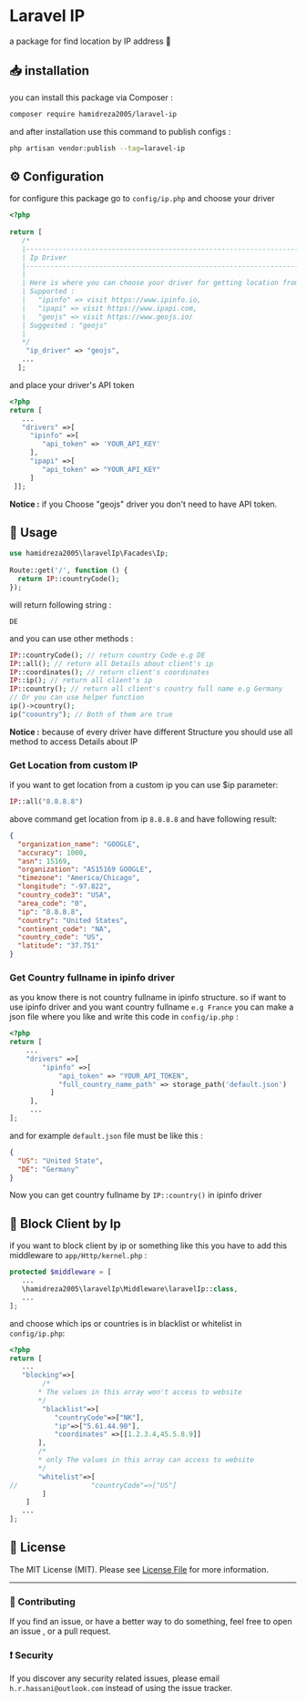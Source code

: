 # Laravel IP  
a package for find location by IP address 🚀  
## 📥 installation  
you can install this package via Composer :   
```bash  
composer require hamidreza2005/laravel-ip  
```  
and after installation use this command to publish configs :   
```bash  
php artisan vendor:publish --tag=laravel-ip  
```  
## :gear: Configuration  
  
for configure this package go to `config/ip.php` and choose your driver  
```php  
<?php    
    
return [    
   /*    
   |--------------------------------------------------------------------------    
   | Ip Driver    
   |--------------------------------------------------------------------------    
   |    
   | Here is where you can choose your driver for getting location from ip    
   | Supported :    
   |   "ipinfo" => visit https://www.ipinfo.io,    
   |   "ipapi" => visit https://www.ipapi.com,    
   |   "geojs" => visit https://www.geojs.io/    
   | Suggested : "geojs"    
   |    
   */  
    "ip_driver" => "geojs",    
   ...  
  ];  
```  
and place your driver's API token   
```php  
<?php     
return [   
   ...  
   "drivers" =>[    
     "ipinfo" =>[    
        "api_token" => 'YOUR_API_KEY'    
     ],    
     "ipapi" =>[    
        "api_token" => "YOUR_API_KEY"    
     ]    
 ]];  
```  
**Notice :** if you Choose "geojs" driver you don't need to have API token.  
  
## :wrench: Usage  
```php  
use hamidreza2005\laravelIp\Facades\Ip;  
  
Route::get('/', function () {    
  return IP::countryCode();    
});  
```  
will return following string :  
```  
DE  
```  
and you can use other methods :  
```php  
IP::countryCode(); // return country Code e.g DE  
IP::all(); // return all Details about client's ip  
IP::coordinates(); // return client's coordinates  
IP::ip(); // return all client's ip  
IP::country(); // return all client's country full name e.g Germany
// Or you can use helper function
ip()->country();
ip("coountry"); // Both of them are true  
```  
**Notice :** because of every driver have different Structure you should use all method to access Details about IP  
### Get Location from custom IP
if you want to get location from a custom ip you can use $ip parameter:
```php
IP::all("8.8.8.8")
```
above command get location from ip `8.8.8.8` and have following result:
```json
{
  "organization_name": "GOOGLE",
  "accuracy": 1000,
  "asn": 15169,
  "organization": "AS15169 GOOGLE",
  "timezone": "America/Chicago",
  "longitude": "-97.822",
  "country_code3": "USA",
  "area_code": "0",
  "ip": "8.8.8.8",
  "country": "United States",
  "continent_code": "NA",
  "country_code": "US",
  "latitude": "37.751"
}
```
### Get Country fullname in ipinfo driver
as you know there is not country fullname in ipinfo structure. so if want to use ipinfo driver and you want country fullname `e.g France` you can make a json file where you like and write this code in `config/ip.php` :
```php
<?php
return [
	...
	"drivers" =>[  
        "ipinfo" =>[  
            "api_token" => "YOUR_API_TOKEN",  
            "full_country_name_path" => storage_path('default.json')  
		  ]
	 ],  
	 ...
];
```
and for example  `default.json` file must be like this :
```json
{   
  "US": "United State",  
  "DE": "Germany"
}
``` 
Now you can get country fullname by `IP::country()` in ipinfo driver
## 🚫 Block Client by Ip  
if you want to block client by ip or something like this you have to add this middleware to `app/Http/kernel.php` :  
```php  
protected $middleware = [    
   ...  
   \hamidreza2005\laravelIp\Middleware\laravelIp::class,  
   ...  
];  
```  
and choose which ips or countries is in blacklist or whitelist in `config/ip.php`:  
```php  
<?php  
return [  
   ...  
   "blocking"=>[    
        /*    
       * The values in this array won't access to website   
       */   
        "blacklist"=>[    
           "countryCode"=>["NK"],    
           "ip"=>["5.61.44.90"],  
           "coordinates" =>[[1.2.3.4,45.5.8.9]]    
       ],    
       /*    
       * only The values in this array can access to website   
       */  
       "whitelist"=>[    
//                  "countryCode"=>["US"]    
        ]    
    ]  
   ...  
];  
```  
## :scroll: License  
  
The MIT License (MIT). Please see [License File](LICENSE.md) for more information.  
  
--------------------  
  
### :raising_hand: Contributing  
If you find an issue, or have a better way to do something, feel free to open an issue , or a pull request.  
  
### :exclamation: Security  
If you discover any security related issues, please email `h.r.hassani@outlook.com` instead of using the issue tracker.
